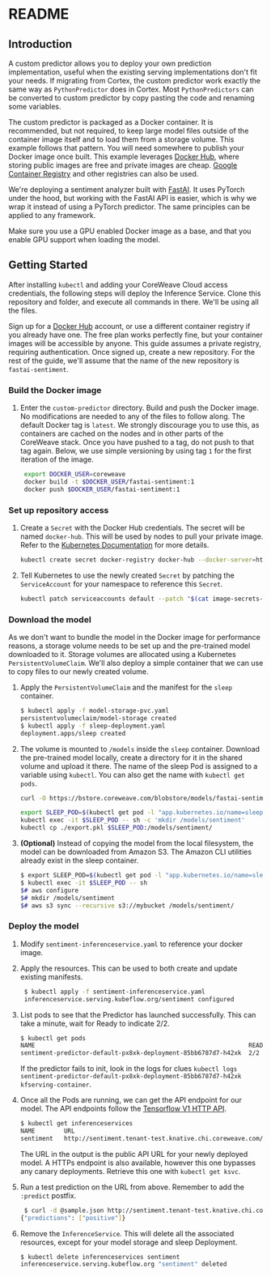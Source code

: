# README

## Introduction

A custom predictor allows you to deploy your own prediction implementation, useful when the existing serving implementations don't fit your needs. If migrating from Cortex, the custom predictor work exactly the same way as `PythonPredictor` does in Cortex. Most `PythonPredictors` can be converted to custom predictor by copy pasting the code and renaming some variables.

The custom predictor is packaged as a Docker container. It is recommended, but not required, to keep large model files outside of the container image itself and to load them from a storage volume. This example follows that pattern. You will need somewhere to publish your Docker image once built. This example leverages [Docker Hub](https://hub.docker.com), where storing public images are free and private images are cheap. [Google Container Registry](https://blog.container-solutions.com/using-google-container-registry-with-kubernetes) and other registries can also be used.

We're deploying a sentiment analyzer built with [FastAI](https://docs.fast.ai/text.html). It uses PyTorch under the hood, but working with the FastAI API is easier, which is why we wrap it instead of using a PyTorch predictor. The same principles can be applied to any framework.

Make sure you use a GPU enabled Docker image as a base, and that you enable GPU support when loading the model.

## Getting Started

After installing `kubectl` and adding your CoreWeave Cloud access credentials, the following steps will deploy the Inference Service. Clone this repository and folder, and execute all commands in there. We'll be using all the files.

Sign up for a [Docker Hub](https://hub.docker.com) account, or use a different container registry if you already have one. The free plan works perfectly fine, but your container images will be accessible by anyone. This guide assumes a private registry, requiring authentication. Once signed up, create a new repository. For the rest of the guide, we'll assume that the name of the new repository is `fastai-sentiment`.

### Build the Docker image

1. Enter the `custom-predictor` directory. Build and push the Docker image. No modifications are needed to any of the files to follow along. The default Docker tag is `latest`. We strongly discourage you to use this, as containers are cached on the nodes and in other parts of the CoreWeave stack. Once you have pushed to a tag, do not push to that tag again. Below, we use simple versioning by using tag `1` for the first iteration of the image.  

   ```bash
    export DOCKER_USER=coreweave
    docker build -t $DOCKER_USER/fastai-sentiment:1
    docker push $DOCKER_USER/fastai-sentiment:1
   ```

### Set up repository access

1. Create a `Secret` with the Docker Hub credentials. The secret will be named `docker-hub`. This will be used by nodes to pull your private image. Refer to the [Kubernetes Documentation](https://kubernetes.io/docs/tasks/configure-pod-container/pull-image-private-registry/#create-a-secret-by-providing-credentials-on-the-command-line) for more details.

   ```bash
   kubectl create secret docker-registry docker-hub --docker-server=https://index.docker.io/v1/ --docker-username=<your-name> --docker-password=<your-pword> --docker-email=<your-email>
   ```

2. Tell Kubernetes to use the newly created `Secret` by patching the `ServiceAccount` for your namespace to reference this `Secret`.

   ```bash
   kubectl patch serviceaccounts default --patch "$(cat image-secrets-serviceaccount.patch.yaml)"
   ```

### Download the model

As we don't want to bundle the model in the Docker image for performance reasons, a storage volume needs to be set up and the pre-trained model downloaded to it. Storage volumes are allocated using a Kubernetes `PersistentVolumeClaim`. We'll also deploy a simple container that we can use to copy files to our newly created volume.

1. Apply the `PersistentVolumeClaim` and the manifest for the `sleep` container.

   ```bash
   $ kubectl apply -f model-storage-pvc.yaml
   persistentvolumeclaim/model-storage created
   $ kubectl apply -f sleep-deployment.yaml
   deployment.apps/sleep created
   ```

2. The volume is mounted to `/models` inside the `sleep` container. Download the pre-trained model locally, create a directory for it in the shared volume and upload it there. The name of the sleep Pod is assigned to a variable using `kubectl`. You can also get the name with `kubectl get pods`.

   ```bash
   curl -O https://bstore.coreweave.com/blobstore/models/fastai-sentiment/export.pkl

   export SLEEP_POD=$(kubectl get pod -l "app.kubernetes.io/name=sleep" -o jsonpath='{.items[0].metadata.name}')
   kubectl exec -it $SLEEP_POD -- sh -c 'mkdir /models/sentiment'
   kubectl cp ./export.pkl $SLEEP_POD:/models/sentiment/
   ```

3. **\(Optional\)** Instead of copying the model from the local filesystem, the model can be downloaded from Amazon S3. The Amazon CLI utilities already exist in the sleep container.

   ```bash
   $ export SLEEP_POD=$(kubectl get pod -l "app.kubernetes.io/name=sleep" -o jsonpath='{.items[0].metadata.name}')
   $ kubectl exec -it $SLEEP_POD -- sh
   $# aws configure
   $# mkdir /models/sentiment
   $# aws s3 sync --recursive s3://mybucket /models/sentiment/
   ```

### Deploy the model

1. Modify `sentiment-inferenceservice.yaml` to reference your docker image.
2. Apply the resources. This can be used to both create and update existing manifests.

   ```bash
    $ kubectl apply -f sentiment-inferenceservice.yaml
    inferenceservice.serving.kubeflow.org/sentiment configured
   ```

3. List pods to see that the Predictor has launched successfully. This can take a minute, wait for Ready to indicate 2/2.

   ```bash
   $ kubectl get pods
   NAME                                                           READY   STATUS    RESTARTS   AGE
   sentiment-predictor-default-px8xk-deployment-85bb6787d7-h42xk  2/2     Running   0          34s
   ```

   If the predictor fails to init, look in the logs for clues `kubectl logs sentiment-predictor-default-px8xk-deployment-85bb6787d7-h42xk kfserving-container`.

4. Once all the Pods are running, we can get the API endpoint for our model. The API endpoints follow the [Tensorflow V1 HTTP API](https://www.tensorflow.org/tfx/serving/api_rest#predict_api).

   ```bash
   $ kubectl get inferenceservices
   NAME        URL                                                                          READY   DEFAULT TRAFFIC   CANARY TRAFFIC   AGE
   sentiment   http://sentiment.tenant-test.knative.chi.coreweave.com/v1/models/sentiment   True    100                                23h
   ```

   The URL in the output is the public API URL for your newly deployed model. A HTTPs endpoint is also available, however this one bypasses any canary deployments. Retrieve this one with `kubectl get ksvc`.

5. Run a test prediction on the URL from above. Remember to add the `:predict` postfix.

   ```bash
    $ curl -d @sample.json http://sentiment.tenant-test.knative.chi.coreweave.com/v1/models/sentiment:predict
   {"predictions": ["positive"]}
   ```

6. Remove the `InferenceService`. This will delete all the associated resources, except for your model storage and sleep Deployment.

   ```bash
   $ kubectl delete inferenceservices sentiment
   inferenceservice.serving.kubeflow.org "sentiment" deleted
   ```

